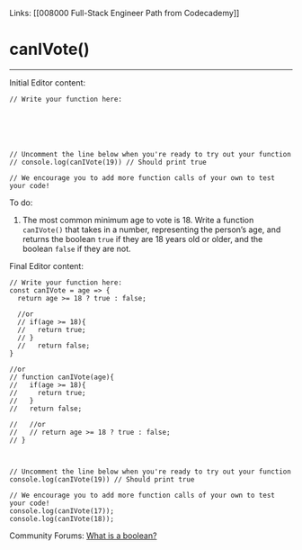Links:  [[008000 Full-Stack Engineer Path from Codecademy]]
# canIVote()
---
Initial Editor content:

	// Write your function here:






	// Uncomment the line below when you're ready to try out your function
	// console.log(canIVote(19)) // Should print true

	// We encourage you to add more function calls of your own to test your code!

To do:
1. The most common minimum age to vote is 18. Write a function `canIVote()` that takes in a number, representing the person’s age, and returns the boolean `true` if they are 18 years old or older, and the boolean `false` if they are not.

Final Editor content:

	// Write your function here:
	const canIVote = age => {
	  return age >= 18 ? true : false;

	  //or
	  // if(age >= 18){
	  //   return true;
	  // }
	  //   return false;
	}

	//or
	// function canIVote(age){
	//   if(age >= 18){
	//     return true;
	//   }
	//   return false;

	//   //or
	//   // return age >= 18 ? true : false;
	// }



	// Uncomment the line below when you're ready to try out your function
	console.log(canIVote(19)) // Should print true

	// We encourage you to add more function calls of your own to test your code!
	console.log(canIVote(17));
	console.log(canIVote(18));

Community Forums:
[What is a boolean?](https://discuss.codecademy.com/t/what-is-a-boolean/365530)